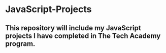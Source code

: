 # JavaScript-Projects
## This repository will include my JavaScript projects I have completed in The Tech Academy program.

